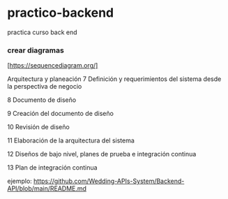 # practico-backend
practica curso back end

### crear diagramas
[https://sequencediagram.org/]

Arquitectura y planeación
7
Definición y requerimientos del sistema desde la perspectiva de negocio

8
Documento de diseño

9
Creación del documento de diseño

10
Revisión de diseño

11
Elaboración de la arquitectura del sistema

12
Diseños de bajo nivel, planes de prueba e integración continua

13
Plan de integración continua


ejemplo: https://github.com/Wedding-APIs-System/Backend-API/blob/main/README.md
